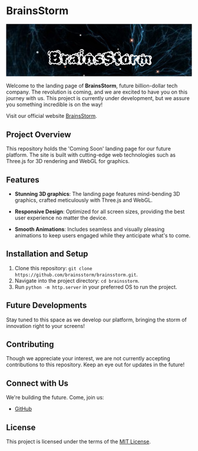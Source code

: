 # BrainsStorm

![Banner Image](./img/banner.png)

Welcome to the landing page of **BrainsStorm**, future billion-dollar tech company. The revolution is coming, and we are excited to have you on this journey with us. This project is currently under development, but we assure you something incredible is on the way!

Visit our official website [BrainsStorm](https://brainsstorm.co).

## Project Overview

This repository holds the 'Coming Soon' landing page for our future platform. The site is built with cutting-edge web technologies such as Three.js for 3D rendering and WebGL for graphics.

## Features

* **Stunning 3D graphics**: The landing page features mind-bending 3D graphics, crafted meticulously with Three.js and WebGL.

* **Responsive Design**: Optimized for all screen sizes, providing the best user experience no matter the device.

* **Smooth Animations**: Includes seamless and visually pleasing animations to keep users engaged while they anticipate what's to come.

## Installation and Setup

1. Clone this repository: `git clone https://github.com/brainsstorm/brainsstorm.git`.
2. Navigate into the project directory: `cd brainsstorm`.
3. Run `python -m http.server` in your preferred OS to run the project.

## Future Developments

Stay tuned to this space as we develop our platform, bringing the storm of innovation right to your screens!

## Contributing

Though we appreciate your interest, we are not currently accepting contributions to this repository. Keep an eye out for updates in the future!

## Connect with Us

We're building the future. Come, join us:

* [GitHub](https://github.com/brainsstorm)

## License

This project is licensed under the terms of the [MIT License](LICENSE).
